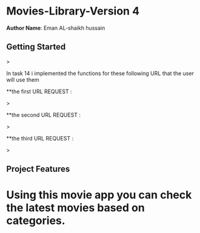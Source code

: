 # Movies-Library-Version 4
 

**Author Name**:  Eman AL-shaikh hussain
 


 

## Getting Started
<!-- What are the steps that a user must take in order to build this app on their own machine and get it running? -->>
In task 14 i implemented the functions for these  following URL that the user will use them

**the first URL REQUEST : 
<!-- /UPDATE/id: create an update request to update your comments for a specific movie in the database.
 this request will update specific row in the table that already exist , based on the id you send in the id you send in the request 
  then the response is  sending the updated data . -->>
 
**the second URL REQUEST :
 
 

<!--  /DELETE/id : create a delete request to remove a specific movie from your database,which you can specify it using id in the URL  -->>

 **the third URL REQUEST :

<!--   getMovie/id: Create a get request to get a specific movie from the database  -->>


 
 

## Project Features
<!-- What are the features included in you app -->
Using this  movie app you  can check the latest movies based on categories.
=======
 
